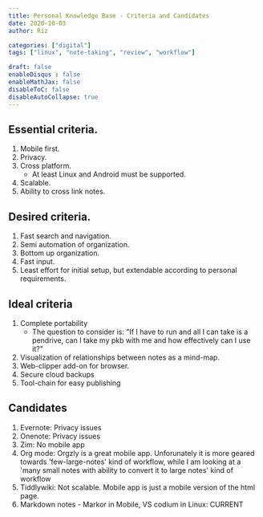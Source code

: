 ```yaml
---
title: Personal Knowledge Base - Criteria and Candidates
date: 2020-10-03
author: Riz

categories: ["digital"]
tags: ["linux", "note-taking", "review", "workflow"]

draft: false
enableDisqus : false
enableMathJax: false
disableToC: false
disableAutoCollapse: true
---
```


## Essential criteria.
1. Mobile first.
2. Privacy.
3. Cross platform.
    -  At least Linux and Android must be supported.
4. Scalable.
5. Ability to cross link notes.
   
## Desired criteria.

1. Fast search and navigation.
1. Semi automation of organization.
2. Bottom up organization.
3. Fast input.
4. Least effort for initial setup, but extendable according to personal requirements.
   
## Ideal criteria
1. Complete portability
    - The question to consider is: "If I have to run and all I can take is a pendrive, can I take my pkb with me and how effectively can I use it?"
1. Visualization of relationships between notes as a mind-map.
1. Web-clipper add-on for browser.
1. Secure cloud backups
1. Tool-chain for easy publishing

## Candidates
1. Evernote: Privacy issues
1. Onenote: Privacy issues
1. Zim: No mobile app
1. Org mode: Orgzly is a great mobile app. Unforunately it is more geared towards 'few-large-notes' kind of workflow, while I am looking at a 'many small notes with ability to convert it to large notes' kind of workflow
1. Tiddlywiki: Not scalable. Mobile app is just a mobile version of the html page.
1. Markdown notes - Markor in Mobile, VS codium in Linux: CURRENT